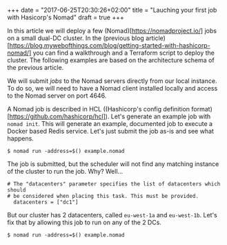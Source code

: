 +++
date = "2017-06-25T20:30:26+02:00"
title = "Lauching your first job with Hasicorp's Nomad"
draft = true
+++

In this article we will deploy a few (Nomad)[https://nomadproject.io/] jobs on a small dual-DC cluster. In the (previous blog article)[https://blog.mywebofthings.com/blog/getting-started-with-hashicorp-nomad/] you can find a walkthrough and a Terraform script to deploy the cluster. The following examples are based on the architecture schema of the previous article.

We will submit _jobs_ to the Nomad servers directly from our local instance. To do so, we will need to have a Nomad client installed locally and access to the Nomad server on port 4646.

A Nomad job is described in HCL ((Hashicorp's config definition format)[https://github.com/hashicorp/hcl]). Let's generate an example job with `nomad init`. This will generate an example, documented job to execute a Docker based Redis service. Let's just submit the job as-is and see what happens.

    $ nomad run -address=$() example.nomad 


The job is submitted, but the scheduler will not find any matching instance of the cluster to run the job. Why? Well...

    # The "datacenters" parameter specifies the list of datacenters which should
    # be considered when placing this task. This must be provided.
      datacenters = ["dc1"]

But our cluster has 2 datacenters, called `eu-west-1a` and `eu-west-1b`. Let's fix that by allowing this job to run on any of the 2 DCs.

    $ nomad run -address=$() example.nomad



